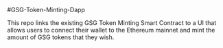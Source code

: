 #GSG-Token-Minting-Dapp

This repo links the existing GSG Token Minting Smart Contract to a UI that allows users to connect their wallet to the Ethereum mainnet and mint the amount of GSG tokens that they wish.

